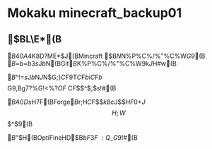 # Mokaku  minecraft_backup01

## $BL\E*(B
$B40A4$K8D?ME*$J(BMincraft $B$N%2!<%`%;!<%V%G!<%?$N%P%C%/%"%C%W$G$9(B
$B$=$b$=$b$3$s$J$b$N(BGit$B$K%P%C%/%"%C%W$9$k$J$H#w(B

$B$^$!$=$s$J$b$N$J$N$G;}$C$F9T$C$F$b$i$C$F$b$$$$$G$9$,Bg$7$?%G!<%?$OF~$C$F$$$^$;$s!#(B

$BA0Ds$H$7$F(BForge$B$r;H$C$F$$$k%2!<%`$8$c$J$$$HF0$+$J$$$H;W$$$^$9(B

$B$"$H(BOptiFineHD$B$bF3F~:Q$_$G$9!#(B



